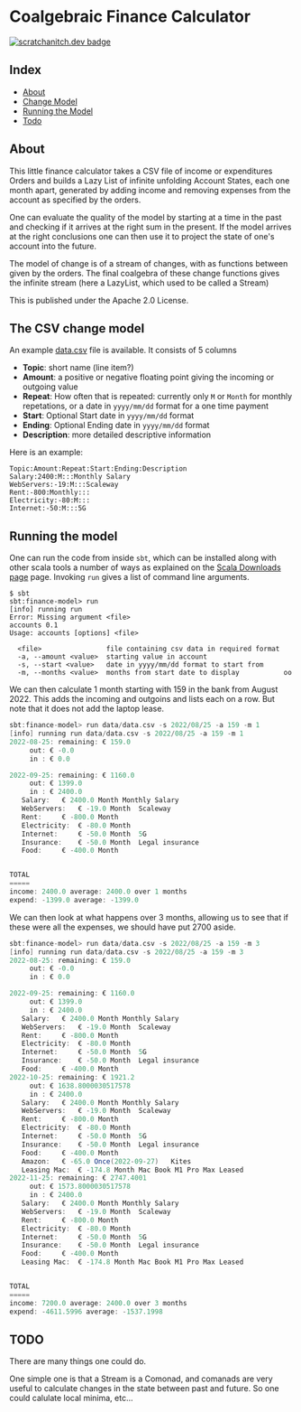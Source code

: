 # Coalgebraic Finance Calculator

[![scratchanitch.dev badge](https://img.shields.io/badge/scratchanitch-dev-FFC4B5)](https://scratchanitch.dev)

## Index

* [About](#about)
* [Change Model](#the-csv-change-model)
* [Running the Model](#running-the-model)
* [Todo](#todo)

## About


This little finance calculator takes a CSV file of income or expenditures Orders and builds a Lazy List of infinite
unfolding Account States, each one month apart, generated by adding income and removing expenses from the account as specified by the orders.

One can evaluate the quality of the model by starting at a time in the past and checking if it arrives at the right sum
in the present. If the model arrives at the right conclusions one can then use it to project the state of one's account into the future.

The model of change is of a stream of changes, with as functions between given by the orders. The final coalgebra of these change functions gives the infinite stream (here a LazyList, which used to be called a Stream)

This is published under the Apache 2.0 License.

## The CSV change model

An example [data.csv](data/data.csv) file is available.
It consists of 5 columns

* **Topic**: short name (line item?)
* **Amount**: a positive or negative floating point giving the incoming or outgoing value
* **Repeat**: How often that is repeated: currently only `M` or `Month` for monthly repetations, or a date
  in `yyyy/mm/dd` format for a one time payment
* **Start**: Optional Start date in `yyyy/mm/dd` format
* **Ending**: Optional Ending date in `yyyy/mm/dd` format
* **Description**: more detailed descriptive information

Here is an example:

```csv
Topic:Amount:Repeat:Start:Ending:Description
Salary:2400:M:::Monthly Salary
WebServers:-19:M:::Scaleway
Rent:-800:Monthly:::
Electricity:-80:M:::
Internet:-50:M:::5G
```

## Running the model

One can run the code from inside `sbt`, which can be installed along with other scala tools
a number of ways as explained on the [Scala Downloads page](https://www.scala-lang.org/download/) page.
Invoking `run` gives a list of command line arguments.

```commandline
$ sbt
sbt:finance-model> run
[info] running run
Error: Missing argument <file>
accounts 0.1
Usage: accounts [options] <file>

  <file>                file containing csv data in required format
  -a, --amount <value>  starting value in account
  -s, --start <value>   date in yyyy/mm/dd format to start from
  -m, --months <value>  months from start date to display           oo
```

We can then calculate 1 month starting with 159 in the bank from
August 2022. This adds the incoming and outgoins and lists each on a row. But note that it does not add the laptop
lease.

```sbt
sbt:finance-model> run data/data.csv -s 2022/08/25 -a 159 -m 1
[info] running run data/data.csv -s 2022/08/25 -a 159 -m 1
2022-08-25: remaining: € 159.0
     out: € -0.0
     in : € 0.0

2022-09-25: remaining: € 1160.0
     out: € 1399.0
     in : € 2400.0
   Salary:	 € 2400.0 Month	Monthly Salary
   WebServers:	 € -19.0 Month	Scaleway
   Rent:	 € -800.0 Month	
   Electricity:	 € -80.0 Month	
   Internet:	 € -50.0 Month	5G
   Insurance:	 € -50.0 Month	Legal insurance
   Food:	 € -400.0 Month	


TOTAL
=====
income: 2400.0 average: 2400.0 over 1 months
expend: -1399.0 average: -1399.0
```

We can then look at what happens over 3 months, allowing
us to see that if these were all the expenses, we should
have put 2700 aside.

```sbt
sbt:finance-model> run data/data.csv -s 2022/08/25 -a 159 -m 3
[info] running run data/data.csv -s 2022/08/25 -a 159 -m 3
2022-08-25: remaining: € 159.0
     out: € -0.0
     in : € 0.0

2022-09-25: remaining: € 1160.0
     out: € 1399.0
     in : € 2400.0
   Salary:	 € 2400.0 Month	Monthly Salary
   WebServers:	 € -19.0 Month	Scaleway
   Rent:	 € -800.0 Month	
   Electricity:	 € -80.0 Month	
   Internet:	 € -50.0 Month	5G
   Insurance:	 € -50.0 Month	Legal insurance
   Food:	 € -400.0 Month	
2022-10-25: remaining: € 1921.2
     out: € 1638.8000030517578
     in : € 2400.0
   Salary:	 € 2400.0 Month	Monthly Salary
   WebServers:	 € -19.0 Month	Scaleway
   Rent:	 € -800.0 Month	
   Electricity:	 € -80.0 Month	
   Internet:	 € -50.0 Month	5G
   Insurance:	 € -50.0 Month	Legal insurance
   Food:	 € -400.0 Month	
   Amazon:	 € -65.0 Once(2022-09-27)	Kites
   Leasing Mac:	 € -174.8 Month	Mac Book M1 Pro Max Leased
2022-11-25: remaining: € 2747.4001
     out: € 1573.8000030517578
     in : € 2400.0
   Salary:	 € 2400.0 Month	Monthly Salary
   WebServers:	 € -19.0 Month	Scaleway
   Rent:	 € -800.0 Month	
   Electricity:	 € -80.0 Month	
   Internet:	 € -50.0 Month	5G
   Insurance:	 € -50.0 Month	Legal insurance
   Food:	 € -400.0 Month	
   Leasing Mac:	 € -174.8 Month	Mac Book M1 Pro Max Leased


TOTAL
=====
income: 7200.0 average: 2400.0 over 3 months
expend: -4611.5996 average: -1537.1998
```

## TODO

There are many things one could do.

One simple one is that a Stream is a Comonad, and comanads are very useful to calculate changes in the state between past and future. So one could calulate local minima, etc...

